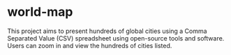 # world-map

This project aims to present hundreds of global cities using a Comma Separated Value (CSV) spreadsheet using open-source tools and software. Users can zoom in and view the hundreds of cities listed. 
